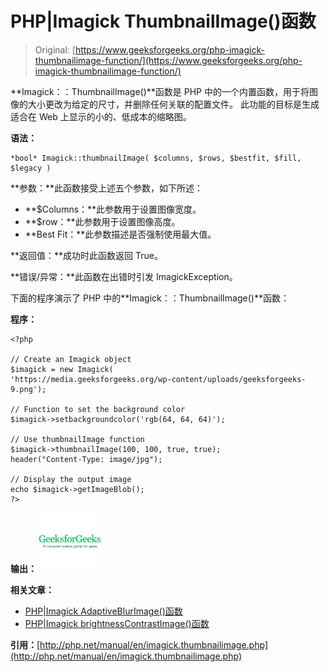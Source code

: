 # PHP|Imagick ThumbnailImage()函数

> Original: [https://www.geeksforgeeks.org/php-imagick-thumbnailimage-function/](https://www.geeksforgeeks.org/php-imagick-thumbnailimage-function/)

**Imagick：：ThumbnailImage()**函数是 PHP 中的一个内置函数，用于将图像的大小更改为给定的尺寸，并删除任何关联的配置文件。 此功能的目标是生成适合在 Web 上显示的小的、低成本的缩略图。

**语法：**

```
*bool* Imagick::thumbnailImage( $columns, $rows, $bestfit, $fill, 
$legacy )
```

**参数：**此函数接受上述五个参数，如下所述：

*   **$Columns：**此参数用于设置图像宽度。
*   **$row：**此参数用于设置图像高度。
*   **Best Fit：**此参数描述是否强制使用最大值。

**返回值：**成功时此函数返回 True。

**错误/异常：**此函数在出错时引发 ImagickException。

下面的程序演示了 PHP 中的**Imagick：：ThumbnailImage()**函数：

**程序：**

```
<?php

// Create an Imagick object
$imagick = new Imagick(
'https://media.geeksforgeeks.org/wp-content/uploads/geeksforgeeks-9.png');

// Function to set the background color
$imagick->setbackgroundcolor('rgb(64, 64, 64)');

// Use thumbnailImage function
$imagick->thumbnailImage(100, 100, true, true);
header("Content-Type: image/jpg");

// Display the output image    
echo $imagick->getImageBlob();
?>
```

**输出：**
![thumbnail image](img/67b2cc5a34445d618d552ba9e720d5f9.png)

**相关文章：**

*   [PHP|Imagick AdaptiveBlurImage()函数](https://www.geeksforgeeks.org/php-imagickadaptiveblurimage-function/)
*   [PHP|Imagick brightnessContrastImage()函数](https://www.geeksforgeeks.org/php-imagick-brightnesscontrastimage-function/)

**引用：**[http://php.net/manual/en/imagick.thumbnailimage.php](http://php.net/manual/en/imagick.thumbnailimage.php)